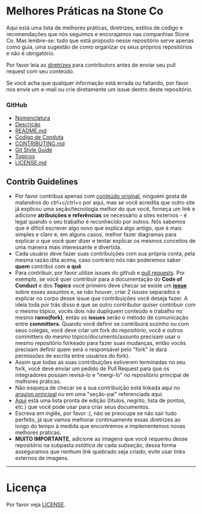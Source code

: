 # Melhores Práticas na Stone Co

Aqui está uma lista de melhores práticas, diretrizes, estilos de código e recomendações que nós seguimos e encorajamos nas companhias Stone Co. Mas lembre-se: tudo que está proposto nesse repositório serve apenas como guia, uma sugestão de como organizar os seus próprios repositórios e não é obrigatório.

Por favor leia as [diretrizes](#contrib-guidelines) para contributors antes de enviar seu pull request com seu conteúdo.

Se você acha que qualquer informação está errada ou faltando, por favor nos envie um e-mail ou crie diretamente um issue dentro deste repositório. 

### GitHub
* [Nomenclatura](NamingConvention/README_pt.md)
* [Descrição](description/README_pt.md)
* [README.md](readme/README_pt.md)
* [Codigo de Conduta](codeOfConduct/README_pt.md)
* [CONTRIBUTING.md](contributing/README_pt.md)
* [Git Style Guide](gitStyleGuide/README_pt.md)
* [Topicos](topics/README_pt.md)
* [LICENSE.md](license/README_pt.md)

## Contrib Guidelines
* Por favor contribua apenas com [conteúdo original](http://m.memegen.com/hyndzm.jpg), ninguém gosta de malandros do ctrl+c/ctrl+v por aqui, mas se você acredita que outro site já explicou uma seção/tecnologia melhor do que você, forneça um link e adicione __atribuições e referências__ se necessário a sites externos - é legal quando o seu trabalho é reconhecido por outros. Nós sabemos que é difícil escrever algo novo que explica algo antigo, que é mais simples e claro e, em alguns casos, melhor fazer diagramas para explicar o que você quer dizer e tentar explicar os mesmos conceitos de uma maneira mais interessante e divertida.
* Cada usuário deve fazer suas contribuições com sua própria conta, pela mesma razão dita acima, caso contrário nós não poderemos saber __quem__ contribui com __o quê__.
* Para contribuir, por favor utilize issues do github e [pull requests](https://help.github.com/articles/using-pull-requests/). Por exemplo, se você quer contribuir para a documentação do __Code of Conduct__ e dos __Topics__ você primeiro deve checar se existe um [__issue__](https://github.com/stone-payments/dlp-best-practices/issues) sobre esses assuntos e, se não houver, criar 2 issues separados e explicar no corpo desse issue que contribuições você deseja fazer. A ideia toda por trás disso é que se outro contributor quiser contribuir com o mesmo tópico, vocês dois não dupliquem conteúdo e trabalho no mesmo __ramo(fork)__, então os __issues__ serão o método de comunicação entre __committers__. Quando você definir se contribuirá sozinho ou com seus colegas, você deve criar um fork do repositório, você e outros committers do mesmo tópico/documento/assunto precisam usar o mesmo repositório forkeado para fazer suas mudanças, então vocês precisam definir quem será o responsável pelo "fork" (e dará permissões de escrita entre usuários do fork).
* Assim que todas as suas contribuições estiverem terminadas no seu fork, você deve enviar um pedido de Pull Request para que os integradores possam revisá-lo e "mergi-lo" no repositório principal de melhores práticas.
* Não esqueça de checar se a sua contribuição está linkada aqui no [arquivo principal](README.md) ou em uma "seção-pai" referenciada aqui.
* [Aqui](https://github.com/adam-p/markdown-here/wiki/Markdown-Cheatsheet) está uma lista pronta de edição (títulos, negrito, lista de pontos, etc.) que você pode usar para criar seus documentos.
* Escreva em inglês, por favor :), não se preocupe se não sair tudo perfeito, já que vamos melhorar continuamente essas diretrizes ao longo do tempo à medida que encontremos e implementemos novas melhores práticas.
* __MUITO IMPORTANTE__, adicione as imagens que você requereu desse repositório na subpasta *estática* de cada subseção, dessa forma asseguramos que nenhum link quebrado seja criado, evite usar links externos de imagens.


---

# Licença

Por favor veja [LICENSE](LICENSE).


